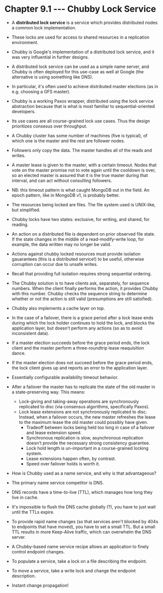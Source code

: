 # Chapter 9.1 --- Chubby Lock Service

* A **distributed lock service** is a service which provides distributed nodes a common lock implementation.
* These locks are used for access to shared resources in a replication environment.
* Chubby is Google's implementation of a distributed lock service, and it was very influential in further designs.
* A distributed lock service can be used as a simple name server, and Chubby is often deployed for this use-case as well at Google (the alternative is using something like DNS).
* In particular, it's often used to achieve distributed master elections (as in e.g. choosing a GFS master).


* Chubby is a working Paxos wrapper, distributed using the lock service abstraction because that is what is most familiar to sequential-oriented developers.
* Its use cases are all course-grained lock use cases. Thus the design prioritizes consesus over throughput.


* A Chubby cluster has some number of machines (five is typical), of which one is the master and the rest are follower nodes.
* Followers only copy the data. The master handles all of the reads and writes.
* A master lease is given to the master, with a certain timeout. Nodes that vote on the master promise not to vote again until the cooldown is over, so an elected master is assured that it is the true master during that interval, and can act without consulting followers.
* NB: this timeout pattern is what caught MongoDB out in the field. An epoch pattern, like in MongoDB v1, is probably better.
* The resources being locked are files. The file system used is UNIX-like, but simplified.
* Chubby locks have two states: exclusive, for writing, and shared, for reading.


* An action on a distributed file is dependent on prior observed file state. If the state changes in the middle of a read-modify-write loop, for example, the data written may no longer be valid.
* Actions against chubby locked resources must provide isolation gauarantees (this is a distributed service!) to be useful, otherwise corruption can occur due to unsafe writes.
* Recall that providing full isolation requires strong sequential ordering.
* The Chubby solution is to have clients ask, separately, for sequence numbers. When the client finally performs the action, it provides Chubby with this number. Chubby checks the sequence string to determine whether or not the action is still valid (presumptions are still satisfied).


* Chubby also implements a cache layer on top.


* In the case of a failover, there is a grace period after a lock lease ends during which the lock holder continues to hold the lock, and blocks the application layer, but doesn't perform any actions (so as to avoid inconsistent data).
* If a master election succeeds before the grace period ends, the lock client and the master perform a three-roundtrip lease reaquisition dance.
* If the master election does not succeed before the grace period ends, the lock client gives up and reports an error to the application layer.
* Essentially configurable availability timeout behavior.


* After a failover the master has to replicate the state of the old master in a state-preserving way. This means:
  * Lock-giving and taking-away operations are synchronously replicated to disc (via consensus algorithms, specifically Paxos).
  * Lock lease extensions are not synchronously replicated to disc. Instead, when a failover occurs, the new master refreshes the lease to the maximum lease the old master could possibly have given.
    * Tradeoff between locks being held too long in case of a failover and lease extension speed.
    * Synchronous replication is slow, asynchronous replication doesn't provide the necessary strong consistency guarantee.
    * Lock hold length is un-important in a course-grained locking system. 
    * Lease extensions happen often, by contrast.
    * Speed over failover holds is worth it.
    
    
* How is Chubby used as a name service, and why is that advantageous?
* The primary name service competitor is DNS.
* DNS records have a time-to-live (TTL), which manages how long they live in cache.
* It's impossible to flush the DNS cache globally (?), you have to just wait until the TTLs expire.
* To provide rapid name changes (so that services aren't blocked by 404s to endpoints that have moved), you have to set a small TTL. But a small TTL results in more Keep-Alive traffic, which can overwhelm the DNS server.
* A Chubby-based name service recipe allows an application to finely control endpoint changes.
* To populate a service, take a lock on a file describing the endpoint.
* To move a service, take a write lock and change the endpoint description.
* Instant change propagation!
